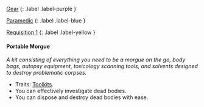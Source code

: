 
[Gear](Game/Gear-List)
{: .label .label-purple }

[Paramedic](Game/Paramedic)
{: .label .label-blue }

[Requisition 1](Game/Deployment#Requisition)
{: .label .label-yellow }
#### Portable Morgue
*A kit consisting of everything you need to be a morgue on the go, body bags, autopsy equipment, toxicology scanning tools, and solvents designed to destroy problematic corpses.*
* Traits: [Toolkits](Game/Core/Gear#Toolkits).
* You can effectively investigate dead bodies.
* You can dispose and destroy dead bodies with ease.

